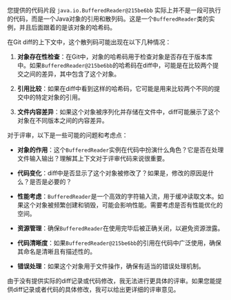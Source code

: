 您提供的代码片段 `java.io.BufferedReader@215be6bb` 实际上并不是一段可执行的代码，而是一个Java对象的引用和散列码。这是一个`BufferedReader`类的实例，并且后面跟着的是该对象的哈希码。

在Git diff的上下文中，这个散列码可能出现在以下几种情况：

1. **对象存在性检查**：在Git中，对象的哈希码用于检查对象是否存在于版本库中。如果`BufferedReader@215be6bb`的哈希码在diff中，可能是在比较两个提交之间的差异，其中包含了这个对象。

2. **引用比较**：如果在diff中看到这样的哈希码，它可能是用来比较两个不同的提交中的特定对象的引用。

3. **文件内容差异**：如果这个对象被序列化并存储在文件中，diff可能展示了这个对象在不同版本之间的内容差异。

对于评审，以下是一些可能的问题和考虑点：

- **对象的作用**：这个`BufferedReader`实例在代码中扮演什么角色？它是否在处理文件输入输出？理解其上下文对于评审代码来说很重要。

- **代码变化**：diff中是否显示了这个对象被修改了？如果是，修改的原因是什么？是否是必要的？

- **性能考虑**：`BufferedReader`是一个高效的字符输入流，用于缓冲读取文本。如果这个对象被频繁创建和销毁，可能会影响性能。需要考虑是否有性能优化的空间。

- **资源管理**：确保`BufferedReader`在使用完毕后被正确关闭，以避免资源泄露。

- **代码清晰度**：如果`BufferedReader@215be6bb`的引用在代码中广泛使用，确保其命名是清晰且有描述性的。

- **错误处理**：如果这个对象用于文件操作，确保有适当的错误处理机制。

由于没有提供实际的diff记录或代码修改，我无法进行更具体的评审。如果您能提供diff记录或者代码的具体修改，我可以给出更详细的评审意见。